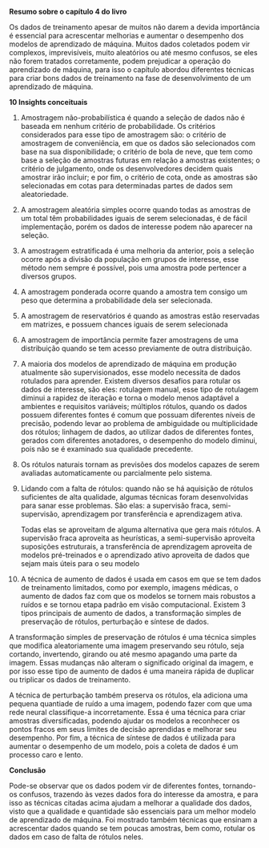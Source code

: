 **Resumo sobre o capítulo 4 do livro**

Os dados de treinamento apesar de muitos não darem a devida importância é essencial para acrescentar melhorias e aumentar o desempenho dos modelos de aprendizado de máquina. Muitos dados coletados podem vir complexos, imprevisíveis, muito aleatórios ou até mesmo confusos, se eles não forem tratados corretamente, podem prejudicar a operação do aprendizado de máquina, para isso o capítulo abordou diferentes técnicas para criar bons dados de treinamento na fase de desenvolvimento de um aprendizado de máquina. 

**10 Insights conceituais**

1. Amostragem não-probabilística é quando a seleção de dados não é baseada em nenhum critério de probabilidade. Os critérios considerados para esse tipo de amostragem são: o critério de  amostragem de conveniência, em que os dados são selecionados com base na sua disponibilidade; o critério de bola de neve, que tem como base a seleção de amostras futuras em relação a amostras existentes; o critério de julgamento, onde os desenvolvedores decidem quais amostrar irão incluir; e por fim,  o critério de cota, onde as amostras são selecionadas em cotas para determinadas partes de dados sem aleatoriedade.

2. A amostragem aleatória simples ocorre quando todas as amostras de um total têm probabilidades iguais de serem selecionadas, é de fácil implementação, porém os dados de interesse podem não aparecer na seleção.
  
3. A amostragem estratificada é uma melhoria da anterior, pois a seleção ocorre após a divisão da população em grupos de interesse, esse método nem sempre é possível, pois uma amostra pode pertencer a diversos grupos.
     
4. A amostragem ponderada ocorre quando a amostra tem consigo um peso que determina a probabilidade dela ser selecionada.

5. A amostragem de reservatórios é quando as amostras estão reservadas em matrizes, e possuem chances iguais de serem selecionada

6. A amostragem de importância permite fazer amostragens de uma distribuição quando se tem acesso previamente de outra distribuição.

7. A maioria dos modelos de aprendizado de máquina em produção atualmente são supervisionados, esse modelo necessita de dados rotulados para aprender. Existem diversos desafios para rotular os dados de interesse, são eles: rotulagem manual, esse tipo de rotulagem diminui a rapidez de iteração e torna o modelo menos adaptável a ambientes e requisitos variáveis; múltiplos rótulos, quando os dados possuem diferentes fontes é comum que possuam diferentes níveis de precisão, podendo levar ao problema de ambiguidade ou multiplicidade dos rótulos; linhagem de dados, ao utilizar dados de diferentes fontes, gerados com diferentes anotadores, o desempenho do modelo diminui, pois não se é examinado sua qualidade precedente.

8. Os rótulos naturais tornam as previsões dos modelos capazes de serem avaliadas automaticamente ou parcialmente pelo sistema.

9. Lidando com a falta de rótulos: quando não se há aquisição de rótulos suficientes de alta qualidade, algumas técnicas foram desenvolvidas para sanar esse problemas. São elas: a supervisão fraca, semi-supervisão, aprendizagem por transferência e aprendizagem ativa.

    Todas elas se aproveitam de alguma alternativa que gera mais rótulos. A supervisão fraca aproveita as heurísticas, a semi-supervisão aproveita suposições estruturais, a transferência de aprendizagem aproveita de modelos pré-treinados e o aprendizado ativo aproveita de dados que sejam mais úteis para o seu modelo

10. A técnica de aumento de dados é usada em casos em que se tem dados de treinamento limitados, como por exemplo, imagens médicas, o aumento de dados faz com que os modelos se tornem mais robustos a ruídos e se tornou etapa padrão em visão computacional.  Existem 3 tipos principais de aumento de dados, a transformação simples de preservação de rótulos, perturbação e síntese de dados.

A transformação simples de preservação de rótulos é uma técnica simples que modifica aleatoriamente uma imagem preservando seu rótulo, seja cortando, invertendo, girando ou até mesmo apagando uma parte da imagem. Essas mudanças não alteram o significado original da imagem, e por isso esse tipo de aumento de dados é uma maneira rápida de duplicar ou triplicar os dados de treinamento. 

A técnica de perturbação também preserva os rótulos, ela adiciona uma pequena quantiade de ruído a uma imagem, podendo fazer com que uma rede neural classifique-a incorretamente. Essa é uma técnica para criar amostras diversificadas, podendo ajudar os modelos a reconhecer os pontos fracos em seus limites de decisão aprendidas e melhorar seu desempenho. Por fim, a técnica de síntese de dados é utilizada para aumentar o desempenho de um modelo, pois a coleta de dados é um processo caro e lento.

**Conclusão**

Pode-se observar que os dados podem vir de diferentes fontes, tornando-os confusos, trazendo às vezes dados fora do interesse da amostra, e para isso as técnicas citadas acima ajudam a melhorar a qualidade dos dados, visto que a qualidade e quantidade são essenciais para um melhor modelo de aprendizado de máquina. Foi mostrado também técnicas que ensinam a acrescentar dados quando se tem poucas amostras, bem como, rotular os dados em caso de falta de rótulos neles.
